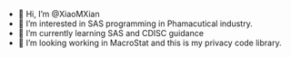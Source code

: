- 👋 Hi, I’m @XiaoMXian
- 👀 I’m interested in SAS programming in Phamacutical industry.
- 🌱 I’m currently learning SAS and CDISC guidance
- 💞️ I’m looking working in MacroStat and this is my privacy code library.
